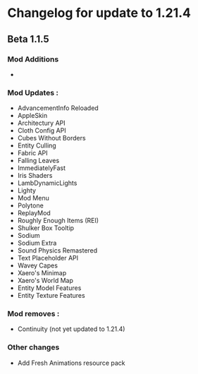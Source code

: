 # Changelog for update to 1.21.4

## Beta 1.1.5

### Mod Additions
- 

### Mod Updates :
- AdvancementInfo Reloaded
- AppleSkin
- Architectury API
- Cloth Config API
- Cubes Without Borders
- Entity Culling
- Fabric API
- Falling Leaves
- ImmediatelyFast
- Iris Shaders
- LambDynamicLights
- Lighty
- Mod Menu
- Polytone
- ReplayMod
- Roughly Enough Items (REI)
- Shulker Box Tooltip
- Sodium
- Sodium Extra
- Sound Physics Remastered
- Text Placeholder API
- Wavey Capes
- Xaero's Minimap
- Xaero's World Map
- Entity Model Features
- Entity Texture Features

### Mod removes :
- Continuity (not yet updated to 1.21.4)

### Other changes
- Add Fresh Animations resource pack 
